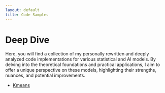 ```yaml
---
layout: default
title: Code Samples
---
```


# Deep Dive

Here, you will find a collection of my personally rewritten and deeply analyzed code implementations for various statistical and AI models. By delving into the theoretical foundations and practical applications, I aim to offer a unique perspective on these models, highlighting their strengths, nuances, and potential improvements.

- [Kmeans](codes/k_means.md)

